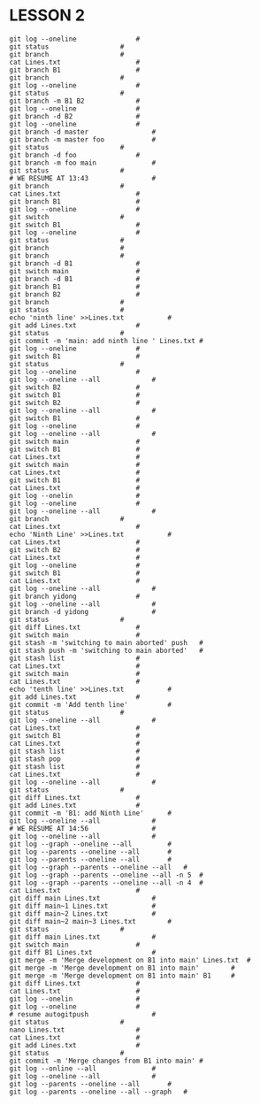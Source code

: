 # LESSON 2
	git log --oneline				#
	git status					#
	git branch					#
	cat Lines.txt					#
	git branch B1					#
	git branch					#
	git log --oneline				#
	git status					#
	git branch -m B1 B2				#
	git log --oneline				#
	git branch -d B2				#
	git log --oneline				#
	git branch -d master				#
	git branch -m master foo			#
	git status					#
	git branch -d foo				#
	git branch -m foo main				#
	git status					#
	# WE RESUME AT 13:43				#
	git branch					#
	cat Lines.txt					#
	git branch B1					#
	git log --oneline				#
	git switch					#
	git switch B1					#
	git log --oneline				#
	git status					#
	git branch					#
	git branch					#
	git branch -d B1				#
	git switch main					#
	git branch -d B1				#
	git branch B1					#
	git branch B2					#
	git branch					#
	git status					#
	echo 'ninth line' >>Lines.txt			#
	git add Lines.txt				#
	git status					#
	git commit -m 'main: add ninth line ' Lines.txt #
	git log --oneline				#
	git switch B1					#
	git status					#
	git log --oneline				#
	git log --oneline --all				#
	git switch B2					#
	git switch B1					#
	git switch B2					#
	git log --oneline --all				#
	git switch B1					#
	git log --oneline				#
	git log --oneline --all				#
	git switch main					#
	git switch B1					#
	cat Lines.txt					#
	git switch main					#
	cat Lines.txt					#
	git switch B1					#
	cat Lines.txt					#
	git log --onelin				#
	git log --oneline				#
	git log --oneline --all				#
	git branch					#
	cat Lines.txt					#
	echo 'Ninth Line' >>Lines.txt			#
	cat Lines.txt					#
	git switch B2					#
	cat Lines.txt					#
	git log --oneline				#
	git switch B1					#
	cat Lines.txt					#
	git log --oneline --all				#
	git branch yidong				#
	git log --oneline --all				#
	git branch -d yidong				#
	git status					#
	git diff Lines.txt				#
	git switch main					#
	git stash -m 'switching to main aborted' push	#
	git stash push -m 'switching to main aborted'	#
	git stash list					#
	cat Lines.txt					#
	git switch main					#
	cat Lines.txt					#
	echo 'tenth line' >>Lines.txt			#
	git add Lines.txt				#
	git commit -m 'Add tenth line'			#
	git status					#
	git log --oneline --all				#
	cat Lines.txt					#
	git switch B1					#
	cat Lines.txt					#
	git stash list					#
	git stash pop					#
	git stash list					#
	cat Lines.txt					#
	git log --oneline --all				#
	git status					#
	git diff Lines.txt				#
	git add Lines.txt				#
	git commit -m 'B1: add Ninth Line'		#
	git log --oneline --all				#
	# WE RESUME AT 14:56				#
	git log --oneline --all				#
	git log --graph --oneline --all			#
	git log --parents --oneline --all		#
	git log --parents --oneline --all		#
	git log --graph --parents --oneline --all	#
	git log --graph --parents --oneline --all -n 5	#
	git log --graph --parents --oneline --all -n 4	#
	cat Lines.txt					#
	git diff main Lines.txt				#
	git diff main~1 Lines.txt			#
	git diff main~2 Lines.txt			#
	git diff main~2 main~3 Lines.txt		#
	git status					#
	git diff main Lines.txt				#
	git switch main					#
	git diff B1 Lines.txt				#
	git merge -m 'Merge development on B1 into main' Lines.txt 	#
	git merge -m 'Merge development on B1 into main'		#
	git merge -m 'Merge development on B1 into main' B1		#
	git diff Lines.txt				#
	cat Lines.txt					#
	git log --onelin				#
	git log --oneline				#
	# resume autogitpush				#
	git status					#
	nano Lines.txt					#
	cat Lines.txt					#
	git add Lines.txt				#
	git status					#
	git commit -m 'Merge changes from B1 into main'	#
	git log --online --all				#
	git log --oneline --all				#
	git log --parents --oneline --all		#
	git log --parents --oneline --all --graph	#
